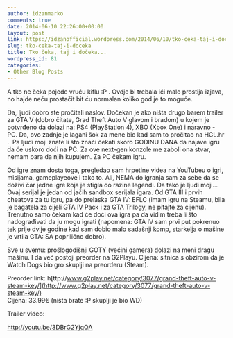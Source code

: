 ```yaml
---
author: idzanmarko
comments: true
date: 2014-06-10 22:26:00+00:00
layout: post
link: https://idzanofficial.wordpress.com/2014/06/10/tko-ceka-taj-i-doceka/
slug: tko-ceka-taj-i-doceka
title: Tko čeka, taj i dočeka...
wordpress_id: 81
categories:
- Other Blog Posts
---
```


A tko ne čeka pojede vruću kiflu :P . Ovdje bi trebala ići malo prostija izjava, no hajde neću prostačit bit ću normalan koliko god je to moguće.  
  
Da, ljudi dobro ste pročitali naslov. Dočekan je ako ništa drugo barem trailer za GTA V (dobro čitate, Grad Theft Auto V glavom i bradom) u kojem je potvrđeno da dolazi na: PS4 (PlayStation 4), XBO (Xbox One) i naravno - PC. Da, ovo zadnje je lagani šok za mene bio kad sam to pročitao na HCL.hr .  Pa ljudi moji znate li što znači čekati skoro GODINU DANA da najave igru da će uskoro doći na PC. Za ove next-gen konzole me zaboli ona stvar, nemam para da njih kupujem. Za PC čekam igru.  
  
Od igre znam dosta toga, pregledao sam hrpetine videa na YouTubeu o igri, misijama, gameplayeove i tako to. Ali, NEMA do igranja sam za sebe da se doživi čar jedne igre koja je stigla do razine legendi. Da tako je ljudi moji... Ovaj serijal je jedan od jačih sandbox serijala igara. Od GTA III i prvih cheatova za tu igru, pa do prelaska GTA IV: EFLC (imam igru na Steamu, bila je bagatela za cijeli GTA IV Pack i za GTA Trilogy, ne pitajte za cijenu). Trenutno samo čekam kad će doći ova igra pa da vidim treba li što nadograđivati da ju mogu igrati (napomena: GTA IV sam prvi put pokrenuo tek prije dvije godine kad sam dobio malo sadašnji komp, starkelja o mašine je vrtila GTA: SA poprilično dobro).  
  
Sve u svemu: prošlogodišnji GOTY (većini gamera) dolazi na meni dragu mašinu. I da već postoji preorder na G2Playu. Cijena: sitnica s obzirom da je Watch Dogs bio gro skuplji na preorderu (Steam).  
  
Preorder link: h[ttp://www.g2play.net/category/3077/grand-theft-auto-v-steam-key/](http://www.g2play.net/category/3077/grand-theft-auto-v-steam-key/)  
Cijena: 33.99€ (ništa brate :P skuplji je bio WD)  
  
Trailer video:  
  
http://youtu.be/3DBrG2YjqQA
